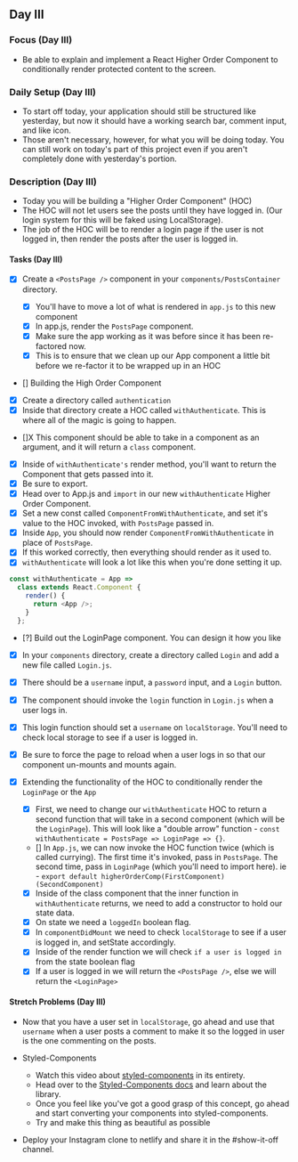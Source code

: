 ## Day III

### Focus (Day III)

- Be able to explain and implement a React Higher Order Component to conditionally render protected content to the screen.

### Daily Setup (Day III)

- To start off today, your application should still be structured like yesterday, but now it should have a working search bar, comment input, and like icon.
- Those aren't necessary, however, for what you will be doing today. You can still work on today's part of this project even if you aren't completely done with yesterday's portion.

### Description (Day III)

- Today you will be building a "Higher Order Component" (HOC)
- The HOC will not let users see the posts until they have logged in. (Our login system for this will be faked using LocalStorage).
- The job of the HOC will be to render a login page if the user is not logged in, then render the posts after the user is logged in.

#### Tasks (Day III)

- [X] Create a `<PostsPage />` component in your `components/PostsContainer` directory.

  - [X] You'll have to move a lot of what is rendered in `app.js` to this new component
  -  [X] In app.js, render the `PostsPage` component.
  -  [X] Make sure the app working as it was before since it has been re-factored now.
  -  [X] This is to ensure that we clean up our App component a little bit before we re-factor it to be wrapped up in an HOC

-  [] Building the High Order Component

  -  [X] Create a directory called `authentication`
  -  [X] Inside that directory create a HOC called `withAuthenticate`. This is where all of the magic is going to happen.
  -  []X This component should be able to take in a component as an argument, and it will return a `class` component.
  -  [X] Inside of `withAuthenticate's` render method, you'll want to return the Component that gets passed into it.
  -  [X] Be sure to export.
  -  [X] Head over to App.js and `import` in our new `withAuthenticate` Higher Order Component.
  -  [X] Set a new const called `ComponentFromWithAuthenticate`, and set it's value to the HOC invoked, with `PostsPage` passed in.
  -  [X] Inside `App`, you should now render `ComponentFromWithAuthenticate` in place of `PostsPage`.
  -  [X] If this worked correctly, then everything should render as it used to.
  -  [X] `withAuthenticate` will look a lot like this when you're done setting it up.

```js
const withAuthenticate = App =>
  class extends React.Component {
    render() {
      return <App />;
    }
  };
```

-  [?] Build out the LoginPage component. You can design it how you like

  -  [X] In your `components` directory, create a directory called `Login` and add a new file called `Login.js`.
  -  [X] There should be a `username` input, a `password` input, and a `Login` button.
  -  [X] The component should invoke the `login` function in `Login.js` when a user logs in.
  -  [X] This login function should set a `username` on `localStorage`. You'll need to check local storage to see if a user is logged in.
  -  [X] Be sure to force the page to reload when a user logs in so that our component un-mounts and mounts again.

-  [X] Extending the functionality of the HOC to conditionally render the `LoginPage` or the `App`

  -  [X] First, we need to change our `withAuthenticate` HOC to return a second function that will take in a second component (which will be the `LoginPage`). This will look like a "double arrow" function - `const withAuthenticate = PostsPage => LoginPage => {}`.
  -  [] In `App.js`, we can now invoke the HOC function twice (which is called currying). The first time it's invoked, pass in `PostsPage`. The second time, pass in `LoginPage` (which you'll need to import here). ie - `export default higherOrderComp(FirstComponent)(SecondComponent)`
  -  [X] Inside of the class component that the inner function in `withAuthenticate` returns, we need to add a constructor to hold our state data.
  -  [X] On state we need a `loggedIn` boolean flag.
  -  [X] In `componentDidMount` we need to check `localStorage` to see if a user is logged in, and setState accordingly.
  -  [X] Inside of the render function we will check `if a user is logged in` from the state boolean flag
  -  [X] If a user is logged in we will return the `<PostsPage />`, else we will return the `<LoginPage>`

#### Stretch Problems (Day III)

- Now that you have a user set in `localStorage`, go ahead and use that `username` when a user posts a comment to make it so the logged in user is the one commenting on the posts.
- Styled-Components

  - Watch this video about [styled-components](https://youtu.be/bIK2NwoK9xk) in its entirety.
  - Head over to the [Styled-Components docs](https://www.styled-components.com/) and learn about the library.
  - Once you feel like you've got a good grasp of this concept, go ahead and start converting your components into styled-components.
  - Try and make this thing as beautiful as possible

- Deploy your Instagram clone to netlify and share it in the #show-it-off channel.

